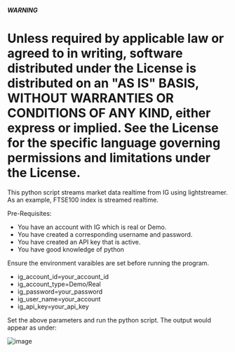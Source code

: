 ***WARNING***
#  Unless required by applicable law or agreed to in writing, software distributed under the License is distributed on an "AS IS" BASIS, WITHOUT WARRANTIES OR CONDITIONS OF ANY KIND, either express or implied. See the License for the specific language governing permissions and limitations under the License.

This python script streams market data realtime from IG using lightstreamer. As an example, FTSE100 index is streamed realtime.

Pre-Requisites:
- You have an account with IG which is real or Demo.
- You have created a corresponding username and password.
- You have created an API key that is active.
- You have good knowledge of python

Ensure the environment varaibles are set before running the program.

- ig_account_id=your_account_id
- ig_account_type=Demo/Real
- ig_password=your_password
- ig_user_name=your_account
- ig_api_key=your_api_key

Set the above parameters and run the python script. The output would appear as under:

![image](https://user-images.githubusercontent.com/55232057/85843036-81464700-b798-11ea-9e0e-f5834b9f1452.png)
